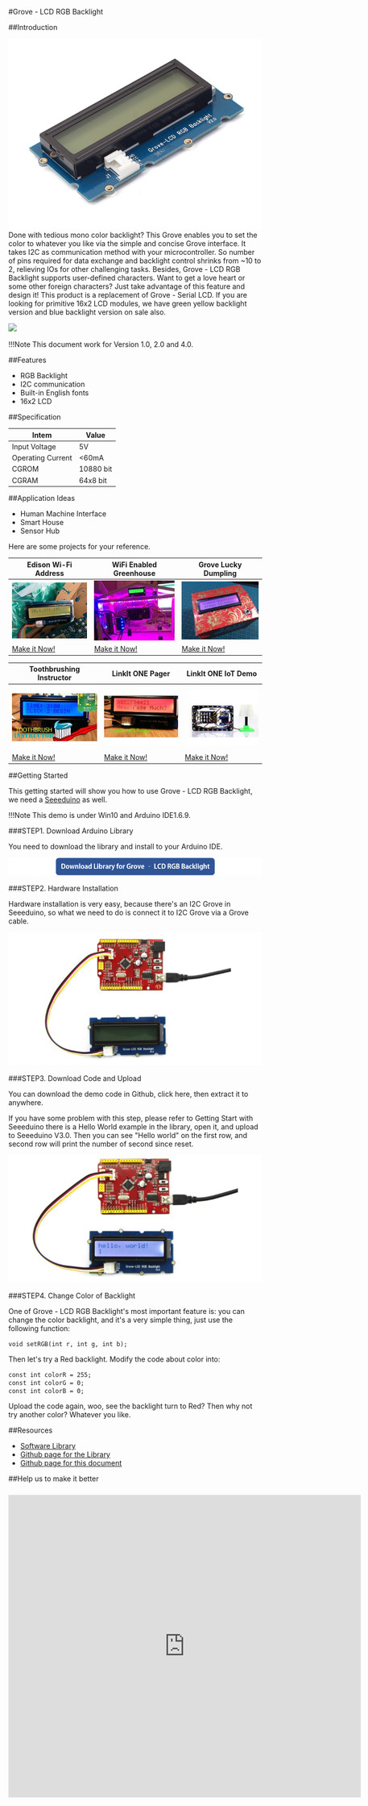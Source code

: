 #Grove - LCD RGB Backlight

##Introduction


![enter image description here](https://raw.githubusercontent.com/SeeedDocument/Grove_LCD_RGB_Backlight/master/images/intro.jpg)
Done with tedious mono color backlight? This Grove enables you to set the color to whatever you like via 
the simple and concise Grove interface. It takes I2C as communication method with your microcontroller. 
So number of pins required for data exchange and backlight control shrinks from ~10 to 2, relieving IOs for 
other challenging tasks. Besides, Grove - LCD RGB Backlight supports user-defined characters. Want to get 
a love heart or some other foreign characters? Just take advantage of this feature and design it! 
This product is a replacement of Grove - Serial LCD. If you are looking for primitive 16x2 LCD modules, we 
have green yellow backlight version and blue backlight version on sale also.  

[![](https://raw.githubusercontent.com/SeeedDocument/Seeed-WiKi/master/docs/images/get_one_now.png)](http://www.seeedstudio.com/Grove-LCD-RGB-Backlight-p-1643.html)

!!!Note
    This document work for Version 1.0, 2.0 and 4.0.


##Features

* RGB Backlight
* I2C communication
* Built-in English fonts
* 16x2 LCD

##Specification

|Intem|Value|
|------|----------|
| Input Voltage|5V|
| Operating Current | <60mA |
|CGROM | 10880 bit |
| CGRAM | 64x8 bit |

##Application Ideas

* Human Machine Interface
* Smart House
* Sensor Hub

Here are some projects for your reference. 

|Edison Wi-Fi Address|WiFi Enabled Greenhouse|Grove Lucky Dumpling|
|------------------------|-------------------|--------------------|
|![enter image description here](https://raw.githubusercontent.com/SeeedDocument/Grove_LCD_RGB_Backlight/master/images/project1.jpg)|![enter image description here](https://raw.githubusercontent.com/SeeedDocument/Grove_LCD_RGB_Backlight/master/images/project2.jpg)|![enter image description here](https://raw.githubusercontent.com/SeeedDocument/Grove_LCD_RGB_Backlight/master/images/project3.jpg)|
|[Make it Now!](http://www.instructables.com/id/Show-the-Intel-Edison-WiFi-IP-Address-on-a-Grove-L/)|[Make it Now!](http://www.instructables.com/id/Arduino-Grove-Greenhouse/)|[Make it Now!](http://www.instructables.com/id/Grove-Lucky-Dumpling/)|


|Toothbrushing Instructor|LinkIt ONE Pager|LinkIt ONE IoT Demo|
|------------------------|-------------------|--------------------|
|![enter image description here](https://raw.githubusercontent.com/SeeedDocument/Grove_LCD_RGB_Backlight/master/images/project4.jpg)|![enter image description here](https://raw.githubusercontent.com/SeeedDocument/Grove_LCD_RGB_Backlight/master/images/project5.jpg)|![enter image description here](https://raw.githubusercontent.com/SeeedDocument/Grove_LCD_RGB_Backlight/master/images/project6.jpg)|
|[Make it Now!](http://www.instructables.com/id/Toothbrushing-Instructor/)|[Make it Now!](http://www.instructables.com/id/LinkIt-ONE-Pager/)|[Make it Now!](http://www.seeed.cc/project_detail.html?id=78)|


##Getting Started

This getting started will show you how to use Grove - LCD RGB Backlight, we need a [Seeeduino](http://www.seeedstudio.com/Seeeduino-V4.2-p-2517.html) as well. 

!!!Note
    This demo is under Win10 and Arduino IDE1.6.9.

###STEP1. Download Arduino Library

You need to download the library and install to your Arduino IDE.

[![enter image description here](https://raw.githubusercontent.com/SeeedDocument/Grove_LCD_RGB_Backlight/master/images/library.png)](https://github.com/Seeed-Studio/Grove_LCD_RGB_Backlight/archive/master.zip)

###STEP2. Hardware Installation

Hardware installation is very easy, because there's an I2C Grove in Seeeduino, so what we need to do is 
connect it to I2C Grove via a Grove cable. 

![// image 1](https://raw.githubusercontent.com/SeeedDocument/Grove_LCD_RGB_Backlight/master/images/1.png)

###STEP3. Download Code and Upload

You can download the demo code in Github, click here, then extract it to anywhere. 

If you have some problem with this step, please refer to Getting Start with Seeeduino there is a Hello World example in the library, open it, and upload to Seeeduino V3.0. Then you can see "Hello world" on the first row, and second row will print the number of second since reset. 

![// image 1](https://raw.githubusercontent.com/SeeedDocument/Grove_LCD_RGB_Backlight/master/images/2.png)

###STEP4. Change Color of Backlight

One of Grove - LCD RGB Backlight's most important feature is: you can change the color backlight, and it's 
a very simple thing, just use the following function: 

    void setRGB(int r, int g, int b);

Then let's try a Red backlight.
Modify the code about color into:

    const int colorR = 255;
    const int colorG = 0;
    const int colorB = 0;

Upload the code again, woo, see the backlight turn to Red? Then why not try another color? Whatever you like. 


##Resources

* [Software Library](https://github.com/Seeed-Studio/Grove_LCD_RGB_Backlight/archive/master.zip)
* [Github page for the Library](https://github.com/Seeed-Studio/Grove_LCD_RGB_Backlight)
* [Github page for this document](https://github.com/SeeedDocument/Grove_LCD_RGB_Backlight)

##Help us to make it better

<iframe style="height: 600px; width: 700px; margin: 10px 0 10px;" allowTransparency="true" src="https://www.surveymonkey.com/r/LCD_Backlight" frameborder="0"></iframe>